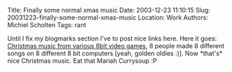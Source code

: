 Title: Finally some normal xmas music
Date: 2003-12-23 11:10:15
Slug: 20031223-finally-some-normal-xmas-music
Location: Work
Authors: Michiel Scholten
Tags: rant

<p>Until I fix my blogmarks section I've to post nice links here. Here it goes: <a href="http://www.8bitpeoples.com/discography_gfx.php#8BP038">Christmas music from various 8bit video games</a>, 8 people made 8 different songs on 8 different 8 bit computers [yeah, golden oldies :)]. Now *that's* nice Christmas music. Eat that Mariah Currysoup :P</p>